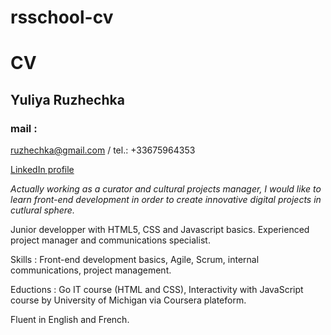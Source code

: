 # rsschool-cv

# **CV**

## **Yuliya Ruzhechka**

### mail : 
ruzhechka@gmail.com / tel.: +33675964353 

[LinkedIn profile](https://www.linkedin.com/in/ruzhechka/)

*Actually working as a curator and cultural projects manager, I would like to learn front-end development in order to create innovative digital projects in cutlural sphere.*

Junior developper with HTML5, CSS and Javascript basics. Experienced project manager and communications specialist.

Skills : Front-end development basics, Agile, Scrum, internal communications, project management. 

Eductions : Go IT course (HTML and CSS), Interactivity with JavaScript course by University of Michigan via Coursera plateform.

Fluent in English and French.
